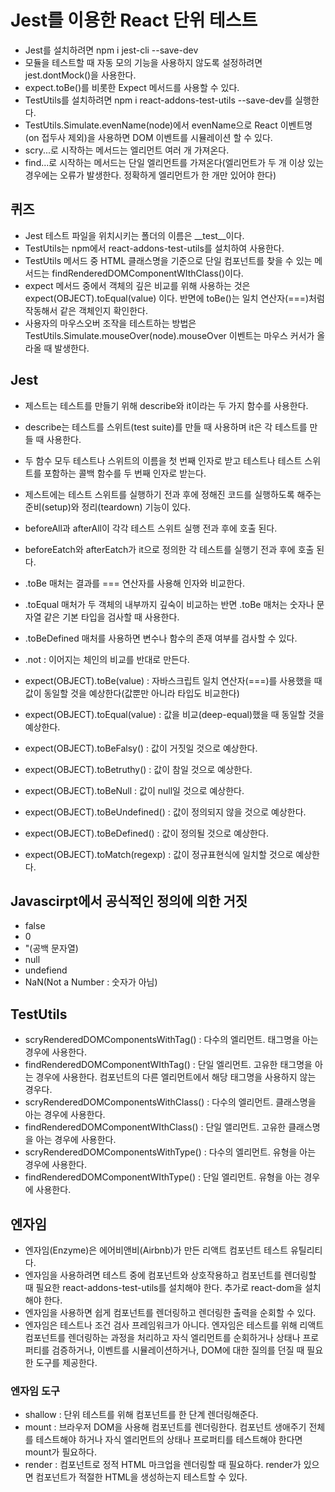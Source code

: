 
# Jest를 이용한 React 단위 테스트
- Jest를 설치하려면 npm i jest-cli --save-dev
- 모듈을 테스트할 때 자동 모의 기능을 사용하지 않도록 설정하려면 jest.dontMock()을 사용한다.
- expect.toBe()를 비롯한 Expect 메서드를 사용할 수 있다.
- TestUtils를 설치하려면 npm i react-addons-test-utils --save-dev를 실행한다.
- TestUtils.Simulate.evenName(node)에서 evenName으로 React 이벤트명(on 접두사 제외)을 사용하면 DOM 이벤트를 시뮬레이션 할 수 있다.
- scry...로 시작하는 메서드는 엘리먼트 여러 개 가져온다.
- find...로 시작하는 메서드는 단일 엘리먼트를 가져온다(엘리먼트가 두 개 이상 있는 경우에는 오류가 발생한다. 정확하게 엘리먼트가 한 개만 있어야 한다)

## 퀴즈
- Jest 테스트 파일을 위치시키는 폴더의 이름은 __test__이다.
- TestUtils는 npm에서 react-addons-test-utils를 설치하여 사용한다.
- TestUtils 메서드 중 HTML 클래스명을 기준으로 단일 컴포넌트를 찾을 수 있는 메서드는 findRenderedDOMComponentWIthClass()이다.
- expect 메서드 중에서 객체의 깊은 비교를 위해 사용하는 것은 expect(OBJECT).toEqual(value) 이다. 반면에 toBe()는 일치 연산자(===)처럼 작동해서 같은 객체인지 확인한다.
- 사용자의 마우스오버 조작을 테스트하는 방법은 TestUtils.Simulate.mouseOver(node).mouseOver 이벤트는 마우스 커서가 올라올 때 발생한다.

## Jest
- 제스트는 테스트를 만들기 위해 describe와 it이라는 두 가지 함수를 사용한다.
- describe는 테스트를 스위트(test suite)를 만들 때 사용하며 it은 각 테스트를 만들 때 사용한다.
- 두 함수 모두 테스트나 스위트의 이름을 첫 번째 인자로 받고 테스트나 테스트 스위트를 포함하는 콜백 함수를 두 번째 인자로 받는다.
- 제스트에는 테스트 스위트를 실행하기 전과 후에 정해진 코드를 실행하도록 해주는 준비(setup)와 정리(teardown) 기능이 있다.
- beforeAll과 afterAll이 각각 테스트 스위트 실행 전과 후에 호출 된다.
- beforeEatch와 afterEatch가 it으로 정의한 각 테스트를 실행기 전과 후에 호출 된다.
- .toBe 매처는 결과를 === 연산자를 사용해 인자와 비교한다.
- .toEqual 매처가 두 객체의 내부까지 깊숙이 비교하는 반면 .toBe 매처는 숫자나 문자열 같은 기본 타입을 검사할 때 사용한다.
- .toBeDefined 매처를 사용하면 변수나 함수의 존재 여부를 검사할 수 있다.

- .not : 이어지는 체인의 비교를 반대로 만든다.
- expect(OBJECT).toBe(value) : 자바스크립트 일치 연산자(===)를 사용했을 때 값이 동일할 것을 예상한다(값뿐만 아니라 타입도 비교한다)
- expect(OBJECT).toEqual(value) : 값을 비교(deep-equal)했을 때 동일할 것을 예상한다.
- expect(OBJECT).toBeFalsy() : 값이 거짓일 것으로 예상한다.
- expect(OBJECT).toBetruthy() : 값이 참일 것으로 예상한다.
- expect(OBJECT).toBeNull : 값이 null일 것으로 예상한다.
- expect(OBJECT).toBeUndefined() : 값이 정의되지 않을 것으로 예상한다.
- expect(OBJECT).toBeDefined() : 값이 정의될 것으로 예상한다.
- expect(OBJECT).toMatch(regexp) : 값이 정규표현식에 일치할 것으로 예상한다.

## Javascirpt에서 공식적인 정의에 의한 거짓
- false
- 0
- "(공백 문자열)
- null
- undefiend
- NaN(Not a Number : 숫자가 아님)

## TestUtils
- scryRenderedDOMComponentsWithTag() : 다수의 엘리먼트. 태그명을 아는 경우에 사용한다.
- findRenderedDOMComponentWIthTag() : 단일 엘리먼트. 고유한 태그명을 아는 경우에 사용한다. 컴포넌트의 다른 엘리먼트에서 해당 태그명을 사용하지 않는 경우다.
- scryRenderedDOMComponentsWithClass() : 다수의 엘리먼트. 클래스명을 아는 경우에 사용한다.
- findRenderedDOMComponentWIthClass() : 단일 앨리먼트. 고유한 클래스명을 아는 경우에 사용한다.
- scryRenderedDOMComponentsWithType() : 다수의 엘리먼트. 유형을 아는 경우에 사용한다.
- findRenderedDOMComponentWIthType() : 단일 엘리먼트. 유형을 아는 경우에 사용한다.

## 엔자임
- 엔자임(Enzyme)은 에어비앤비(Airbnb)가 만든 리액트 컴포넌트 테스트 유틸리티다. 
- 엔자임을 사용하려면 테스트 중에 컴포넌트와 상호작용하고 컴포넌트를 렌더링할 때 필요한 react-addons-test-utils를 설치해야 한다. 추가로 react-dom을 설치해야 한다.
- 엔자임을 사용하면 쉽게 컴포넌트를 렌더링하고 렌더링한 출력을 순회할 수 있다.
- 엔자임은 테스트나 조건 검사 프레임워크가 아니다. 엔자임은 테스트를 위해 리액트 컴포넌트를 렌더링하는 과정을 처리하고 자식 엘리먼트를 순회하거나 상태나 프로퍼티를 검증하거나, 이벤트를 시뮬레이션하거나, DOM에 대한 질의를 던질 때 필요한 도구를 제공한다.

### 엔자임 도구
- shallow : 단위 테스트를 위해 컴포넌트를 한 단계 렌더링해준다.
- mount : 브라우저 DOM을 사용해 컴포넌트를 렌더링한다. 컴포넌트 생애주기 전체를 테스트해야 하거나 자식 엘리먼트의 상태나 프로퍼티를 테스트해야 한다면 mount가 필요하다.
- render : 컴포넌트로 정적 HTML 마크업을 렌더링할 때 필요하다. render가 있으면 컴포넌트가 적절한 HTML을 생성하는지 테스트할 수 있다.
